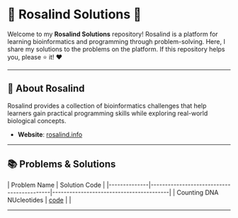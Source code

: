 # 🌟 Rosalind Solutions 🌟

Welcome to my **Rosalind Solutions** repository! Rosalind is a platform for learning bioinformatics and programming through problem-solving. Here, I share my solutions to the problems on the platform. If this repository helps you, please ⭐ it! ❤️

---

## 📖 About Rosalind

Rosalind provides a collection of bioinformatics challenges that help learners gain practical programming skills while exploring real-world biological concepts.  
- **Website**: [rosalind.info](http://rosalind.info)  
---
## 📚 Problems & Solutions

| Problem Name                                             | Solution Code                           |
|--------------|-------------------------------------------|-----------------------------------------|
| Counting DNA NUcleotides                                 | [code](/Counting_DNA_Nucleotides.py)    |
| 

---
